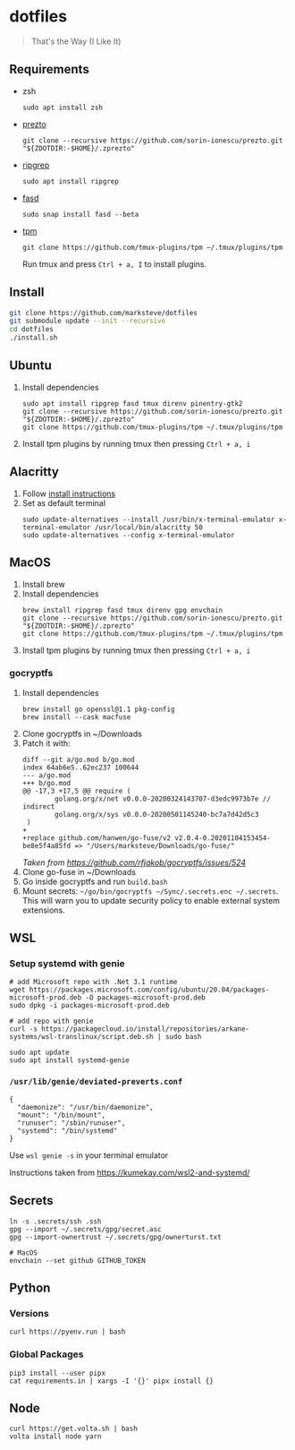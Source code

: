 # dotfiles
> That's the Way (I Like It)

## Requirements

- zsh

    ```
    sudo apt install zsh
    ```

- [prezto](https://github.com/sorin-ionescu/prezto)

    ```
    git clone --recursive https://github.com/sorin-ionescu/prezto.git "${ZDOTDIR:-$HOME}/.zprezto"
    ```

- [ripgrep](https://github.com/BurntSushi/ripgrep)

    ```
    sudo apt install ripgrep
    ```

- [fasd](https://github.com/clvv/fasd)

    ```
    sudo snap install fasd --beta
    ```

- [tpm](https://github.com/tmux-plugins/tpm)
    ```
    git clone https://github.com/tmux-plugins/tpm ~/.tmux/plugins/tpm
    ```

    Run tmux and press `Ctrl + a, I` to install plugins.

## Install

```sh
git clone https://github.com/marksteve/dotfiles
git submodule update --init --recursive
cd dotfiles
./install.sh
```

## Ubuntu

1. Install dependencies
    ```
    sudo apt install ripgrep fasd tmux direnv pinentry-gtk2
    git clone --recursive https://github.com/sorin-ionescu/prezto.git "${ZDOTDIR:-$HOME}/.zprezto"
    git clone https://github.com/tmux-plugins/tpm ~/.tmux/plugins/tpm
    ```
1. Install tpm plugins by running tmux then pressing `Ctrl + a, i`

## Alacritty

1. Follow [install instructions](https://github.com/alacritty/alacritty/blob/master/INSTALL.md)
1. Set as default terminal
    ```
    sudo update-alternatives --install /usr/bin/x-terminal-emulator x-terminal-emulator /usr/local/bin/alacritty 50
    sudo update-alternatives --config x-terminal-emulator
    ```
## MacOS

1. Install brew
1. Install dependencies
    ```
    brew install ripgrep fasd tmux direnv gpg envchain
    git clone --recursive https://github.com/sorin-ionescu/prezto.git "${ZDOTDIR:-$HOME}/.zprezto"
    git clone https://github.com/tmux-plugins/tpm ~/.tmux/plugins/tpm
    ```
1. Install tpm plugins by running tmux then pressing `Ctrl + a, i`

### gocryptfs
1. Install dependencies
    ```
    brew install go openssl@1.1 pkg-config
    brew install --cask macfuse
    ```
1. Clone gocryptfs in ~/Downloads
1. Patch it with:
    ```
    diff --git a/go.mod b/go.mod
    index 64ab6e5..62ec237 100644
    --- a/go.mod
    +++ b/go.mod
    @@ -17,3 +17,5 @@ require (
            golang.org/x/net v0.0.0-20200324143707-d3edc9973b7e // indirect
            golang.org/x/sys v0.0.0-20200501145240-bc7a7d42d5c3
     )
    +
    +replace github.com/hanwen/go-fuse/v2 v2.0.4-0.20201104153454-be8e5f4a85fd => "/Users/marksteve/Downloads/go-fuse/"
    ```
    _Taken from https://github.com/rfjakob/gocryptfs/issues/524_
1. Clone go-fuse in ~/Downloads
1. Go inside gocryptfs and run `build.bash`
1. Mount secrets: `~/go/bin/gocryptfs ~/Sync/.secrets.enc ~/.secrets`. This will warn you to update security policy to enable external system extensions.

## WSL

### Setup systemd with genie

```
# add Microsoft repo with .Net 3.1 runtime
wget https://packages.microsoft.com/config/ubuntu/20.04/packages-microsoft-prod.deb -O packages-microsoft-prod.deb
sudo dpkg -i packages-microsoft-prod.deb

# add repo with genie
curl -s https://packagecloud.io/install/repositories/arkane-systems/wsl-translinux/script.deb.sh | sudo bash

sudo apt update
sudo apt install systemd-genie
```

### `/usr/lib/genie/deviated-preverts.conf`

```
{
  "daemonize": "/usr/bin/daemonize",
  "mount": "/bin/mount",
  "runuser": "/sbin/runuser",
  "systemd": "/bin/systemd"
}
```

Use `wsl genie -s` in your terminal emulator

Instructions taken from https://kumekay.com/wsl2-and-systemd/

## Secrets

```
ln -s .secrets/ssh .ssh
gpg --import ~/.secrets/gpg/secret.asc
gpg --import-ownertrust ~/.secrets/gpg/ownerturst.txt

# MacOS
envchain --set github GITHUB_TOKEN
```

## Python

### Versions
```
curl https://pyenv.run | bash
```

### Global Packages
```
pip3 install --user pipx
cat requirements.in | xargs -I '{}' pipx install {}
```

## Node

```
curl https://get.volta.sh | bash
volta install node yarn
```

